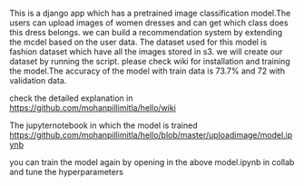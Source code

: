This is a django app which has a pretrained image classification model.The users can upload images of women dresses and can get which class does this dress belongs.
we can build a recommendation system by extending the mcdel based on the user data.
The dataset used for this model is fashion dataset which have all the images stored in s3.
we will create our dataset by running the script.
please check wiki for installation and training the model.The accuracy of the model with train data is 73.7% and 72 with validation data.


check the detailed explanation in  https://github.com/mohanpillimitla/hello/wiki

The jupyternotebook in which the model is trained https://github.com/mohanpillimitla/hello/blob/master/uploadimage/model.ipynb

you can train the model again by opening in the above model.ipynb in collab and tune the hyperparameters


